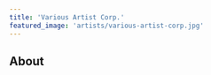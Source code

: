 ```yaml
---
title: 'Various Artist Corp.'
featured_image: 'artists/various-artist-corp.jpg'
---
```


## About


